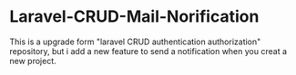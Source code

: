 # Laravel-CRUD-Mail-Norification
This is a upgrade form "laravel CRUD authentication authorization" repository, but i add a new feature to send a notification when you creat a new project.
